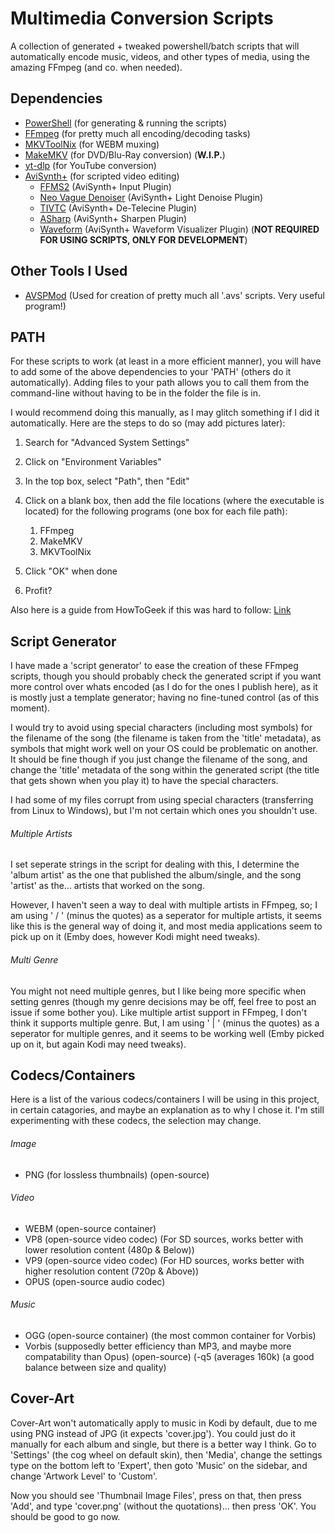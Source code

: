 # Multimedia Conversion Scripts
A collection of generated + tweaked powershell/batch scripts that will automatically encode music, videos, and other types of media, using the amazing FFmpeg (and co. when needed).




## Dependencies

- [PowerShell](https://github.com/PowerShell/PowerShell) (for generating & running the scripts)
- [FFmpeg](https://ffmpeg.org/) (for pretty much all encoding/decoding tasks)
- [MKVToolNix](https://mkvtoolnix.download/downloads.html) (for WEBM muxing)
- [MakeMKV](https://makemkv.com/) (for DVD/Blu-Ray conversion) (**W.I.P.**)
- [yt-dlp](https://github.com/yt-dlp/yt-dlp) (for YouTube conversion)
- [AviSynth+](https://avs-plus.net/) (for scripted video editing)
   - [FFMS2](https://github.com/FFMS/ffms2) (AviSynth+ Input Plugin)
   - [Neo Vague Denoiser](https://github.com/HomeOfAviSynthPlusEvolution/neo_Vague_Denoiser) (AviSynth+ Light Denoise Plugin)
   - [TIVTC](https://github.com/pinterf/TIVTC) (AviSynth+ De-Telecine Plugin)
   - [ASharp](https://github.com/Asd-g/AviSynth-ASharp) (AviSynth+ Sharpen Plugin)
   - [Waveform](https://forum.doom9.org/showthread.php?t=182866) (AviSynth+ Waveform Visualizer Plugin) (**NOT REQUIRED FOR USING SCRIPTS, ONLY FOR DEVELOPMENT**)
 
## Other Tools I Used

- [AVSPMod](https://github.com/gispos/AvsPmod) (Used for creation of pretty much all '.avs' scripts. Very useful program!)

## PATH

For these scripts to work (at least in a more efficient manner), you will have to add some of the above dependencies to your 'PATH' (others do it automatically). Adding files to your path allows you to call them from the command-line without having to be in the folder the file is in.

I would recommend doing this manually, as I may glitch something if I did it automatically. Here are the steps to do so (may add pictures later):

1. Search for "Advanced System Settings"
2. Click on "Environment Variables"
3. In the top box, select "Path", then "Edit"
4. Click on a blank box, then add the file locations (where the executable is located) for the following programs (one box for each file path):
   
   1. FFmpeg
   2. MakeMKV
   3. MKVToolNix

6. Click "OK" when done
7. Profit?

Also here is a guide from HowToGeek if this was hard to follow: [Link](https://www.howtogeek.com/118594/how-to-edit-your-system-path-for-easy-command-line-access/)


## Script Generator

I have made a 'script generator' to ease the creation of these FFmpeg scripts, though you should probably check the generated script if you want more control over whats encoded (as I do for the ones I publish here), as it is mostly just a template generator; having no fine-tuned control (as of this moment). 

I would try to avoid using special characters (including most symbols) for the filename of the song (the filename is taken from the 'title' metadata), as symbols that might work well on your OS could be problematic on another. It should be fine though if you just change the filename of the song, and change the 'title' metadata of the song within the generated script (the title that gets shown when you play it) to have the special characters.

I had some of my files corrupt from using special characters (transferring from Linux to Windows), but I'm not certain which ones you shouldn't use. 

###### Multiple Artists

I set seperate strings in the script for dealing with this, I determine the 'album artist' as the one that published the album/single, and the song 'artist' as the... artists that worked on the song.

However, I haven't seen a way to deal with multiple artists in FFmpeg, so; I am using ' / ' (minus the quotes) as a seperator for multiple artists, it seems like this is the general way of doing it, and most media applications seem to pick up on it (Emby does, however Kodi might need tweaks).

###### Multi Genre

You might not need multiple genres, but I like being more specific when setting genres (though my genre decisions may be off, feel free to post an issue if some bother you). Like multiple artist support in FFmpeg, I don't think it supports multiple genre. But, I am using ' | ' (minus the quotes) as a seperator for multiple genres, and it seems to be working well (Emby picked up on it, but again Kodi may need tweaks).

## Codecs/Containers

Here is a list of the various codecs/containers I will be using in this project, in certain catagories, and maybe an explanation as to why I chose it. I'm still experimenting with these codecs, the selection may change.

###### Image

- PNG (for lossless thumbnails) (open-source)

###### Video

- WEBM (open-source container)
- VP8 (open-source video codec) (For SD sources, works better with lower resolution content (480p & Below))
- VP9 (open-source video codec) (For HD sources, works better with higher resolution content (720p & Above))
- OPUS (open-source audio codec) 

###### Music

- OGG (open-source container) (the most common container for Vorbis)
- Vorbis (supposedly better efficiency than MP3, and maybe more compatability than Opus) (open-source) (-q5 (averages 160k) (a good balance between size and quality)

## Cover-Art

Cover-Art won't automatically apply to music in Kodi by default, due to me using PNG instead of JPG (it expects 'cover.jpg'). You could just do it manually for each album and single, but there is a better way I think. Go to 'Settings' (the cog wheel on default skin), then 'Media', change the settings type on the bottom left to 'Expert', then goto 'Music' on the sidebar, and change 'Artwork Level' to 'Custom'. 

Now you should see 'Thumbnail Image Files', press on that, then press 'Add', and type 'cover.png' (without the quotations)... then press 'OK'. You should be good to go now.
